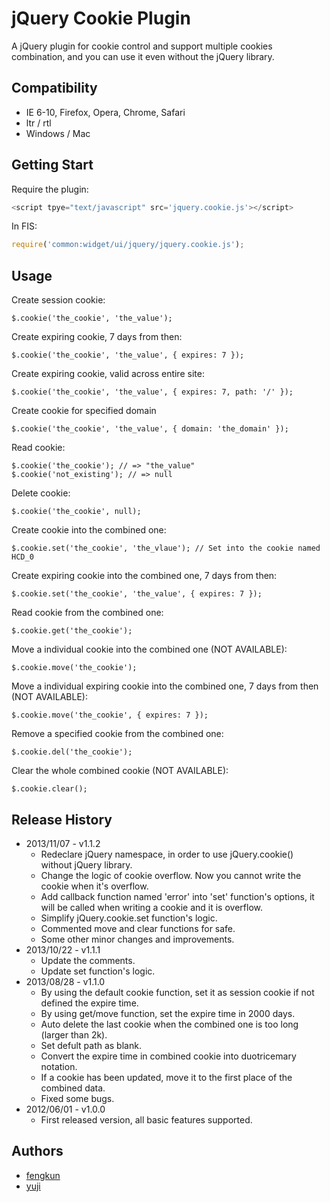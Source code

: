 # jQuery Cookie Plugin

A jQuery plugin for cookie control and support multiple cookies combination, and you can use it even without the jQuery library.

## Compatibility

- IE 6-10, Firefox, Opera, Chrome, Safari
- ltr / rtl
- Windows / Mac

## Getting Start

Require the plugin:

```js
<script tpye="text/javascript" src='jquery.cookie.js'></script>
```
In FIS:
```js
require('common:widget/ui/jquery/jquery.cookie.js');
```

## Usage

Create session cookie:

```
$.cookie('the_cookie', 'the_value');
```

Create expiring cookie, 7 days from then:

```
$.cookie('the_cookie', 'the_value', { expires: 7 });
```

Create expiring cookie, valid across entire site:

```
$.cookie('the_cookie', 'the_value', { expires: 7, path: '/' });
```

Create cookie for specified domain

```
$.cookie('the_cookie', 'the_value', { domain: 'the_domain' });
```

Read cookie:

```
$.cookie('the_cookie'); // => "the_value"
$.cookie('not_existing'); // => null
```

Delete cookie:

```
$.cookie('the_cookie', null);
```

Create cookie into the combined one:

```
$.cookie.set('the_cookie', 'the_vlaue'); // Set into the cookie named HCD_0
```

Create expiring cookie into the combined one, 7 days from then:

```
$.cookie.set('the_cookie', 'the_value', { expires: 7 });
```

Read cookie from the combined one:

```
$.cookie.get('the_cookie');
```

Move a individual cookie into the combined one (NOT AVAILABLE):

```
$.cookie.move('the_cookie');
```

Move a individual expiring cookie into the combined one, 7 days from then (NOT AVAILABLE):

```
$.cookie.move('the_cookie', { expires: 7 });
```

Remove a specified cookie from the combined one:

```
$.cookie.del('the_cookie');
```

Clear the whole combined cookie (NOT AVAILABLE):

```
$.cookie.clear();
```

## Release History

* 2013/11/07 - v1.1.2
    - Redeclare jQuery namespace, in order to use jQuery.cookie() without jQuery library.
    - Change the logic of cookie overflow. Now you cannot write the cookie when it's overflow.
    - Add callback function named 'error' into 'set' function's options, it will be called when writing a cookie and it is overflow.
    - Simplify jQuery.cookie.set function's logic.
    - Commented move and clear functions for safe.
    - Some other minor changes and improvements.
* 2013/10/22 - v1.1.1
    - Update the comments.
    - Update set function's logic.
* 2013/08/28 - v1.1.0
    - By using the default cookie function, set it as session cookie if not defined the expire time.
    - By using get/move function, set the expire time in 2000 days.
    - Auto delete the last cookie when the combined one is too long (larger than 2k).
    - Set defult path as blank.
    - Convert the expire time in combined cookie into duotricemary notation.
    - If a cookie has been updated, move it to the first place of the combined data.
    - Fixed some bugs.
* 2012/06/01 - v1.0.0
    - First released version, all basic features supported.

## Authors

* [fengkun](http://gitlab.pro/u/fengkun)
* [yuji](http://gitlab.pro/u/yuji)